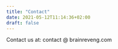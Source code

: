 ```yaml
---
title: "Contact"
date: 2021-05-12T11:14:36+02:00
draft: false
---
```


Contact us at: contact @ brainreveng.com


